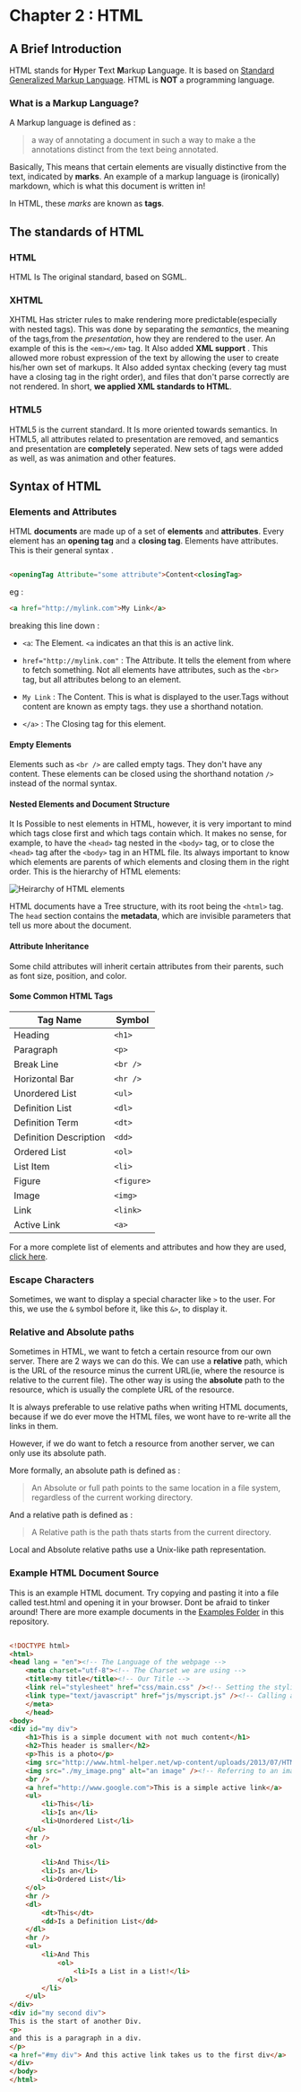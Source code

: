# Chapter 2 : HTML

## A Brief Introduction 

HTML stands for **H**yper **T**ext **M**arkup **L**anguage. It is based
on [Standard Generalized Markup Language](http://searchmicroservices.techtarget.com/definition/SGML-Standard-Generalized-Markup-Language).
HTML is **NOT** a programming language. 

### What is a Markup Language?

A Markup language is defined as : 
 
>a way of annotating a document in such a way  to make a the annotations distinct 
>from the text being annotated. 

Basically, This means that certain elements are visually distinctive from the text, indicated
by **marks**. An example of a markup language is (ironically) markdown, which is what
this document is written in! 

In HTML, these *marks* are known as **tags**. 

## The standards of HTML 

### HTML

HTML Is The original standard, based on SGML.

### XHTML 

XHTML Has stricter rules to make rendering more predictable(especially with nested tags).
This was done by separating the *semantics*, the meaning of the tags,from the 
*presentation*, how they are rendered to the user. An example of this is the 
```<em></em>``` tag. It Also added **XML support** . This allowed more robust 
expression of the text by allowing the user to create his/her own set of
markups. It Also added syntax checking (every tag must have a closing tag in the 
right order), and files that don't parse correctly are not rendered. In short,
**we applied XML standards to HTML**. 

### HTML5 

HTML5 is the current standard. It Is more oriented towards semantics. In HTML5,
all attributes related to presentation are removed, and semantics and presentation
are **completely** seperated. New sets of tags were added as well, as was animation
and other features.

## Syntax of HTML

### Elements and Attributes

HTML **documents** are made up of a set of **elements** and **attributes**.
Every element has an **opening tag** and a **closing tag**. Elements have 
attributes. This is their general syntax .


```HTML

<openingTag Attribute="some attribute">Content<closingTag>

```

eg : 

```HTML 
<a href="http://mylink.com">My Link</a>

```
breaking this line down :

- ```<a```: The Element. ```<a```  indicates an that this is an active link.

- ```href="http://mylink.com"``` : The Attribute. It tells the element from where
to fetch something. Not all elements have attributes, such as the
```<br>``` tag, but all attributes belong to an element. 

- ```My Link``` : The Content. This is what is displayed to the user.Tags without 
content are known as empty tags. they use a shorthand notation.

- ```</a>``` : The Closing tag for this element.

#### Empty Elements
Elements such as ```<br />``` are called empty tags. They don't have 
any content. These elements can be closed using the shorthand notation 
```/>``` instead of the normal syntax.

#### Nested Elements and Document Structure
It Is Possible to nest elements in HTML, however, it is very
important to mind which tags close first and which tags contain
which. It makes no sense, for example, to have the ```<head>```
tag nested in the ```<body>``` tag, or to close the ```<head>```
tag after the ```<body>``` tag in an HTML file. Its always
important to know which elements are parents of which elements
and closing them in the right order. This is the 
hierarchy of HTML elements:



![Heirarchy of HTML elements](http://www.westciv.com/style_master/hands_on_tutorial_sm/images/containment_hierarchy.png)

HTML documents have a Tree structure, with its root being 
the ```<html>``` tag. The ```head``` section contains the 
**metadata**, which are invisible parameters that tell us more about 
the document. 

#### Attribute Inheritance 
Some child attributes will inherit certain attributes from their parents, such
as font size, position, and color.

#### Some Common HTML Tags

Tag Name | Symbol 
--- | ---
Heading | ```<h1>```  
Paragraph | ```<p>``` 
Break Line | ```<br />``` 
Horizontal Bar | ```<hr />``` 
Unordered List | ```<ul>``` 
Definition List | ```<dl>```
Definition Term | ```<dt>```
Definition Description | ```<dd>```
Ordered List | ```<ol>```
List Item | ```<li>``` 
Figure | ```<figure>```  
Image | ```<img>```
Link | ```<link>``` 
Active Link | ```<a>``` 

For a more complete list of elements and attributes and how they are used,
[click here](http://www.simplehtmlguide.com/cheatsheet.php).


### Escape Characters

Sometimes, we want to display a special character like ```>``` to the
user. For this, we use the ```&``` symbol before it, like this
```&>```, to display it.

### Relative and Absolute paths

Sometimes in HTML, we want to fetch a certain resource from our
own server. There are 
2 ways we can do this. We can use a **relative** path, which is the URL of the 
resource minus the current URL(ie, where the resource is relative to the
current file). The other way is using the **absolute** path to the resource,
which is usually the complete URL of the resource.

It is always preferable to use relative paths when writing HTML documents,
because if we do ever move the HTML files, we wont have to re-write all
the links in them.

However, if we do want to fetch a resource from another server, we 
can only use its absolute path. 

More formally, an absolute path is defined as :

> An Absolute or full path points to the same location in a file system,
 regardless of the current working directory.

And a relative path is defined as :

> A Relative path is the path thats starts from the current directory.

Local and Absolute relative paths use a Unix-like path representation.

### Example HTML Document Source

This is an example HTML document. Try copying and pasting it into a file
called test.html and opening it in your browser. Dont be afraid to tinker 
around! There are more example documents in the [Examples Folder](./Examples/)
in this repository.

```HTML

<!DOCTYPE html>
<html>
<head lang = "en"><!-- The Language of the webpage -->
	<meta charset="utf-8"><!-- The Charset we are using -->
	<title>my title</title><!-- Our Title -->
	<link rel="stylesheet" href="css/main.css" /><!-- Setting the styling or the alternative documents -->
	<link type="text/javascript" href="js/myscript.js" /><!-- Calling a script -->
	</meta>
	</head>
<body>
<div id="my div">
	<h1>This is a simple document with not much content</h1>
	<h2>This header is smaller</h2>
	<p>This is a photo</p>
	<img src="http://www.html-helper.net/wp-content/uploads/2013/07/HTML.jpg" alt="my image" /><!-- Inserting an Image in a paragraph using its absolute path -->
	<img src="./my_image.png" alt="an image" /><!-- Referring to an image using its relative path-->
	<br />
	<a href="http://www.google.com">This is a simple active link</a>
	<ul>
		<li>This</li>
		<li>Is an</li>
		<li>Unordered List</li>
	</ul>
	<hr />
	<ol>
	
		<li>And This</li>
		<li>Is an</li>
		<li>Ordered List</li>
	</ol>
	<hr />
	<dl>
		<dt>This</dt>
		<dd>Is a Definition List</dd>
	</dl>
	<hr />
	<ul>
		<li>And This
			<ol>
				<li>Is a List in a List!</li>
			</ol>
		</li>
	</ul>
</div>
<div id="my second div">
This is the start of another Div. 
<p>
and this is a paragraph in a div.
</p>
<a href="#my div"> And this active link takes us to the first div</a>
</div>
</body>
</html>

```


